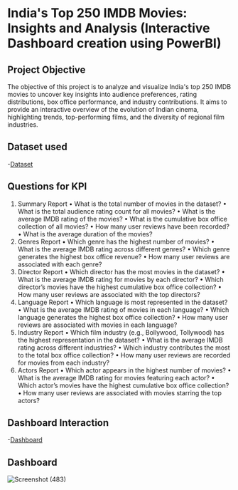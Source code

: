 # India's Top 250 IMDB Movies: Insights and Analysis (Interactive Dashboard creation using PowerBI)
## Project Objective
The objective of this project is to analyze and visualize India's top 250 IMDB movies to uncover key insights into audience preferences, rating distributions, box office performance, and industry contributions. It aims to provide an interactive overview of the evolution of Indian cinema, highlighting trends, top-performing films, and the diversity of regional film industries.

## Dataset used
-<a href="https://github.com/Santhoshkumarse/India-s-Top-250-IMDB-Movies/blob/main/IMdB_India_Top250.xlsx">Dataset</a>

## Questions for KPI
1. Summary Report
  •	What is the total number of movies in the dataset?
  •	What is the total audience rating count for all movies?
  •	What is the average IMDB rating of the movies?
  •	What is the cumulative box office collection of all movies?
  •	How many user reviews have been recorded?
  •	What is the average duration of the movies?
2. Genres Report
  •	Which genre has the highest number of movies?
  •	What is the average IMDB rating across different genres?
  •	Which genre generates the highest box office revenue?
  •	How many user reviews are associated with each genre?
3. Director Report
  •	Which director has the most movies in the dataset?
  •	What is the average IMDB rating for movies by each director?
  •	Which director’s movies have the highest cumulative box office collection?
  •	How many user reviews are associated with the top directors?
4. Language Report
  •	Which language is most represented in the dataset?
  •	What is the average IMDB rating of movies in each language?
  •	Which language generates the highest box office collection?
  •	How many user reviews are associated with movies in each language?
5. Industry Report
  •	Which film industry (e.g., Bollywood, Tollywood) has the highest representation in the dataset?
  •	What is the average IMDB rating across different industries?
  •	Which industry contributes the most to the total box office collection?
  •	How many user reviews are recorded for movies from each industry?
6. Actors Report
  •	Which actor appears in the highest number of movies?
  •	What is the average IMDB rating for movies featuring each actor?
  •	Which actor’s movies have the highest cumulative box office collection?
  •	How many user reviews are associated with movies starring the top actors?

## Dashboard Interaction
-<a href="https://github.com/Santhoshkumarse/India-s-Top-250-IMDB-Movies/blob/main/Screenshot%20(483).png">Dashboard</a>

## Dashboard
![Screenshot (483)](https://github.com/user-attachments/assets/4feb3274-4b0e-4aa1-a805-a1674a649488)









